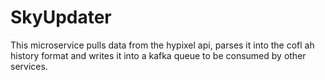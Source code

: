 # SkyUpdater
This microservice pulls data from the hypixel api, parses it into the cofl ah history format and writes it into a kafka queue to be consumed by other services.
